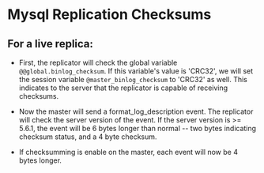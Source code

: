 # Mysql Replication Checksums


## For a live replica:

- First, the replicator will check the global variable `@@global.binlog_checksum`.  If this variable's value is 'CRC32',
  we will set the session variable `@master_binlog_checksum` to 'CRC32' as well.  This indicates to the server that
  the replicator is capable of receiving checksums.

- Now the master will send a format_log_description event.  The replicator will check the server version of the event.
  If the server version is >= 5.6.1, the event will be 6 bytes longer than normal -- two bytes indicating checksum status,
  and a 4 byte checksum.

- If checksumming is enable on the master, each event will now be 4 bytes longer.
